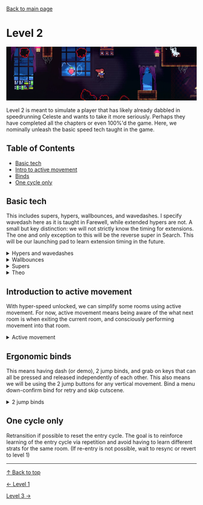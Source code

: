 [Back to main page](https://github.com/kwan22/habits/blob/main/README.md)

# Level 2

<img src = "https://github.com/kwan22/habits/blob/main/images/lv2.png" width = "960">

Level 2 is meant to simulate a player that has likely already dabbled in speedrunning Celeste and wants to take it more seriously. Perhaps they have completed all the chapters or even 100%'d the game. Here, we nominally unleash the basic speed tech taught in the game. 

## Table of Contents
- [Basic tech](#basic-tech)
- [Intro to active movement](#introduction-to-active-movement)
- [Binds](#ergonomic-binds)
- [One cycle only](#one-cycle-only)

## Basic tech
This includes supers, hypers, wallbounces, and wavedashes. I specify wavedash here as it is taught in Farewell, while extended hypers are not. A small but key distinction: we will not strictly know the timing for extensions. The one and only exception to this will be the reverse super in Search. This will be our launching pad to learn extension timing in the future.

<details>
  <summary>Hypers and wavedashes</summary>
  Some examples of where basic speed tech is useful and provides large returns on timesave.<br>
  <img src="https://github.com/kwan22/habits/blob/main/images/lv2/1a_crossing6_wave.webp" width="480"/>
  <img src="https://github.com/kwan22/habits/blob/main/images/lv2/4a_shrine_block_wave.webp" width="480"/>
  <img src="https://github.com/kwan22/habits/blob/main/images/lv2/5a_start_bubbleskip.webp" width="480"/>
  <img src="https://github.com/kwan22/habits/blob/main/images/lv2/6a_lake_kevin_reroute.webp" width="480"/>
</details>

<details>
  <summary>Wallbounces</summary>
  Wallbounces at Level 2 improve vertical speed over climbjumping and occasionally enable some skips. <br>
  <img src="https://github.com/kwan22/habits/blob/main/images/lv2/2a_start_wb.webp" width="480"/>
  <img src="https://github.com/kwan22/habits/blob/main/images/lv2/7a_500m_wb.webp" width="480"/>
  <img src="https://github.com/kwan22/habits/blob/main/images/lv2/7a_2000m_berry1.webp" width="480"/>
  <img src="https://github.com/kwan22/habits/blob/main/images/lv2/7a_flag2_wb3.webp" width="480"/>
</details>

<details>
  <summary>Supers</summary>
  Without having fully learned extension timing and only following the advice of wavedash.ppt, supers have limited use. As extension timing will become an integral part at higher levels of gameplay, we will instead use Search skip to provide visual guidance on learning extension timing. <br>
    <img src="https://github.com/kwan22/habits/blob/main/images/lv2/5a_search_skip_slow.webp" width="480"/> <br>
    We can learn extension timing by lining up on the left wall, dashing right, and waiting until we hit the right wall before turning around and jumping for Search skip reverse super. This is about as accurate as wavedash.ppt is at teaching wavedashes, i.e. technically incorrect but sufficient for our purposes. The goal here is to provide a single, isolated case to practice extension (and reverse) timings, with a simple visual cue to guide the arbitrary timing. 
</details>

<details>
  <summary>Theo</summary>
  Access to supers and hypers opens up some more movement options with Theo. Learn to throw Theo and super or hyper into him. Note that when throwing Theo and hypering into him, there is a bit of delay before initiating the hyper as the hyper has less height, whereas the super can be started immediately.<br>
  <img src="https://github.com/kwan22/habits/blob/main/images/lv2/5a_rescue_theosuper.webp" width="480"/>
  <img src="https://github.com/kwan22/habits/blob/main/images/lv2/5a_rescue_theohyper.webp" width="480"/> <br>
Be cognizant of when you have leeway to throw and hyper, whether it be seekers or even in the eyeball room. Reckless movement in eyeball room will not do you any favors even if you don't die. <br>
  <img src="https://github.com/kwan22/habits/blob/main/images/lv2/5a_rescue_eyeball.webp" width="480"/> <br>
  Note the red-dot principle we follow against the eyeball waves.
</details>

## Introduction to active movement
With hyper-speed unlocked, we can simplify some rooms using active movement. For now, active movement means being aware of the what next room is when exiting the current room, and consciously performing movement into that room.

<details>
  <summary>Active movement</summary>
  Begin to apply active movement to simplify some rooms, commonly by hypering near transition into the next room.<br>
  <img src="https://github.com/kwan22/habits/blob/main/images/lv2/3a_towels_2,3.webp" width="480"/>
  <img src="https://github.com/kwan22/habits/blob/main/images/lv2/3a_suite_3,4.webp" width="480"/>
  <img src="https://github.com/kwan22/habits/blob/main/images/lv2/4a_face_snowball1.webp" width="480"/>
  <img src="https://github.com/kwan22/habits/blob/main/images/lv2/7a_2500m_wave.webp" width="480"/>

  While the notion of active movement is still in its early stages, we still must be ready for the red-dot at all times.
  <img src="https://github.com/kwan22/habits/blob/main/images/lv2/3a_suite_final_cut.webp" width="480"/>
</details>

## Ergonomic binds  
This means having dash (or demo), 2 jump binds, and grab on keys that can all be pressed and released independently of each other. This also means we will be using the 2 jump buttons for any vertical movement. Bind a menu down-confirm bind for retry and skip cutscene.

<details>
  <summary>2 jump binds</summary>

  The ability to press jump without releasing it is **one of the most fundamental aspects to vertical movement**. I avoided this in Level 1 to keep the number of action inputs to the 3 main ones, but for those looking to take speedrunning more seriously, this is best learned early. Use 1 jump button to initiate a first jump input, keep it held, and press the 2nd jump for subsequent jumps. Build this habit as early as you can! Don't be afraid to rebind and relearn gradually if you haven't adopted this habit yet. Go slow at first if you need to: you may be slower at first than mashing 1 jump button, but you will gradually improve over time. <br>
  <img src="https://github.com/kwan22/habits/blob/main/images/lv2/1a_start_wb_2j.webp" width="480"/> 
  <img src="https://github.com/kwan22/habits/blob/main/images/lv2/3a_start_2j.webp" width="480"/> 
  <img src="https://github.com/kwan22/habits/blob/main/images/lv2/3a_shaft_2j_slow.webp" width="480"/> 
  <img src="https://github.com/kwan22/habits/blob/main/images/lv2/4a_start_final_2j.webp" width="480"/> <br>
  Input display is provided here. Notice how "Jump2" is pressed first and held the entire time, while "Jump1" is pressed for subsequent jumps.   
</details>

## One cycle only  
Retransition if possible to reset the entry cycle. The goal is to reinforce learning of the entry cycle via repetition and avoid having to learn different strats for the same room. (If re-entry is not possible, wait to resync or revert to level 1)

---

[&#8593; Back to top](#level-2)

[&#8592; Level 1](https://github.com/kwan22/habits/blob/main/level1.md) 

[Level 3 &#8594;](https://github.com/kwan22/habits/blob/main/level3.md)
